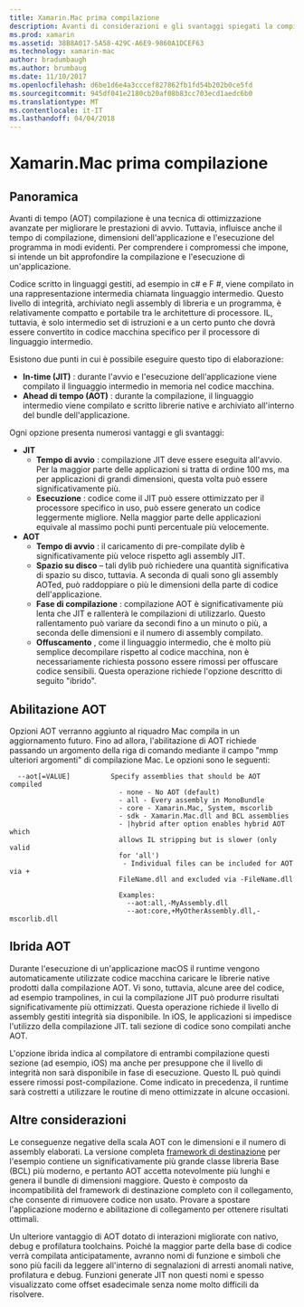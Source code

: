 ```yaml
---
title: Xamarin.Mac prima compilazione
description: Avanti di considerazioni e gli svantaggi spiegati la compilazione di tempo (AOT)
ms.prod: xamarin
ms.assetid: 38B8A017-5A58-429C-A6E9-9860A1DCEF63
ms.technology: xamarin-mac
author: bradumbaugh
ms.author: brumbaug
ms.date: 11/10/2017
ms.openlocfilehash: d6be1d6e4a3cccef827862fb1fd54b202b0ce5fd
ms.sourcegitcommit: 945df041e2180cb20af08b83cc703ecd1aedc6b0
ms.translationtype: MT
ms.contentlocale: it-IT
ms.lasthandoff: 04/04/2018
---
```

# <a name="xamarinmac-ahead-of-time-compilation"></a>Xamarin.Mac prima compilazione

## <a name="overview"></a>Panoramica

Avanti di tempo (AOT) compilazione è una tecnica di ottimizzazione avanzate per migliorare le prestazioni di avvio. Tuttavia, influisce anche il tempo di compilazione, dimensioni dell'applicazione e l'esecuzione del programma in modi evidenti. Per comprendere i compromessi che impone, si intende un bit approfondire la compilazione e l'esecuzione di un'applicazione.

Codice scritto in linguaggi gestiti, ad esempio in c# e F #, viene compilato in una rappresentazione intermedia chiamata linguaggio intermedio. Questo livello di integrità, archiviato negli assembly di libreria e un programma, è relativamente compatto e portabile tra le architetture di processore. IL, tuttavia, è solo intermedio set di istruzioni e a un certo punto che dovrà essere convertito in codice macchina specifico per il processore di linguaggio intermedio.

Esistono due punti in cui è possibile eseguire questo tipo di elaborazione:

- **In-time (JIT)** : durante l'avvio e l'esecuzione dell'applicazione viene compilato il linguaggio intermedio in memoria nel codice macchina.
- **Ahead di tempo (AOT)** : durante la compilazione, il linguaggio intermedio viene compilato e scritto librerie native e archiviato all'interno del bundle dell'applicazione.

Ogni opzione presenta numerosi vantaggi e gli svantaggi:

- **JIT**
  - **Tempo di avvio** : compilazione JIT deve essere eseguita all'avvio. Per la maggior parte delle applicazioni si tratta di ordine 100 ms, ma per applicazioni di grandi dimensioni, questa volta può essere significativamente più.
  - **Esecuzione** : codice come il JIT può essere ottimizzato per il processore specifico in uso, può essere generato un codice leggermente migliore. Nella maggior parte delle applicazioni equivale al massimo pochi punti percentuale più velocemente.
- **AOT**
  - **Tempo di avvio** : il caricamento di pre-compilate dylib è significativamente più veloce rispetto agli assembly JIT.
  - **Spazio su disco** – tali dylib può richiedere una quantità significativa di spazio su disco, tuttavia. A seconda di quali sono gli assembly AOTed, può raddoppiare o più le dimensioni della parte di codice dell'applicazione.
  - **Fase di compilazione** : compilazione AOT è significativamente più lenta che JIT e rallenterà le compilazioni di utilizzarlo. Questo rallentamento può variare da secondi fino a un minuto o più, a seconda delle dimensioni e il numero di assembly compilato.
  - **Offuscamento** , come il linguaggio intermedio, che è molto più semplice decompilare rispetto al codice macchina, non è necessariamente richiesta possono essere rimossi per offuscare codice sensibili. Questa operazione richiede l'opzione descritto di seguito "ibrido".

## <a name="enabling-aot"></a>Abilitazione AOT

Opzioni AOT verranno aggiunto al riquadro Mac compila in un aggiornamento futuro. Fino ad allora, l'abilitazione di AOT richiede passando un argomento della riga di comando mediante il campo "mmp ulteriori argomenti" di compilazione Mac. Le opzioni sono le seguenti:


      --aot[=VALUE]          Specify assemblies that should be AOT compiled
                               - none - No AOT (default)
                               - all - Every assembly in MonoBundle
                               - core - Xamarin.Mac, System, mscorlib
                               - sdk - Xamarin.Mac.dll and BCL assemblies
                               - |hybrid after option enables hybrid AOT which
                               allows IL stripping but is slower (only valid
                               for 'all')
                                - Individual files can be included for AOT via +
                               FileName.dll and excluded via -FileName.dll

                               Examples:
                                 --aot:all,-MyAssembly.dll
                                 --aot:core,+MyOtherAssembly.dll,-mscorlib.dll



## <a name="hybrid-aot"></a>Ibrida AOT

Durante l'esecuzione di un'applicazione macOS il runtime vengono automaticamente utilizzate codice macchina caricare le librerie native prodotti dalla compilazione AOT. Vi sono, tuttavia, alcune aree del codice, ad esempio trampolines, in cui la compilazione JIT può produrre risultati significativamente più ottimizzati. Questa operazione richiede il livello di assembly gestiti integrità sia disponibile. In iOS, le applicazioni si impedisce l'utilizzo della compilazione JIT. tali sezione di codice sono compilati anche AOT.

L'opzione ibrida indica al compilatore di entrambi compilazione questi sezione (ad esempio, iOS) ma anche per presuppone che il livello di integrità non sarà disponibile in fase di esecuzione. Questo IL può quindi essere rimossi post-compilazione. Come indicato in precedenza, il runtime sarà costretti a utilizzare le routine di meno ottimizzate in alcune occasioni.

## <a name="further-considerations"></a>Altre considerazioni

Le conseguenze negative della scala AOT con le dimensioni e il numero di assembly elaborati. La versione completa [framework di destinazione](~/mac/platform/target-framework.md) per l'esempio contiene un significativamente più grande classe libreria Base (BCL) più moderno, e pertanto AOT accetta notevolmente più lunghi e genera il bundle di dimensioni maggiore. Questo è composto da incompatibilità del framework di destinazione completo con il collegamento, che consente di rimuovere codice non usato. Provare a spostare l'applicazione moderno e abilitazione di collegamento per ottenere risultati ottimali.

Un ulteriore vantaggio di AOT dotato di interazioni migliorate con nativo, debug e profilatura toolchains. Poiché la maggior parte della base di codice verrà compilata anticipatamente, avranno nomi di funzione e simboli che sono più facili da leggere all'interno di segnalazioni di arresti anomali native, profilatura e debug. Funzioni generate JIT non questi nomi e spesso visualizzato come offset esadecimale senza nome molto difficili da risolvere.

